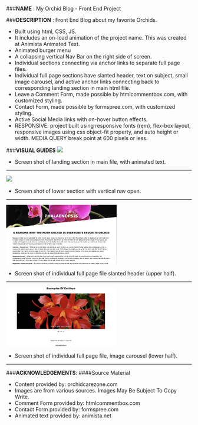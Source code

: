 ###**NAME** : My Orchid Blog - Front End Project

###**DESCRIPTION** : Front End Blog about my favorite Orchids.
- Built using html, CSS, JS.
- It includes an on-load animation of the project name. This was created at Animista Animated Text.
- Animated burger menu
- A collapsing vertical Nav Bar on the right side of screen.
- Individual sections connecting via anchor links to separate full page files.
- Individual full page sections have slanted header, text on subject, small image carousel, and active anchor links connecting back to corresponding landing section in main html file.
- Leave a Comment Form, made possible by htmlcommentbox.com, with customized styling.
- Contact Form, made possible by formspree.com, with customized styling.
- Active Social Media links with on-hover button effects.
- RESPONSIVE: project built using responsive fonts (rem), flex-box layout, responsive images using css object-fit property, and auto height or width. MEDIA QUERY break point at 600 pixels or less.

###**VISUAL GUIDES**
<img src="Images/ScreenShotLandingSection.png" width="300" height="auto">

- Screen shot of landing section in main file, with animated text.
---
<img src="Images/ScreenShotSectionOpenNav.png" width="300" height="auto">

- Screen shot of lower section with vertical nav open.
___

<img src="Images/ScreenShotSlantedHeader.png" width="300" height="auto">

- Screen shot of individual full page file slanted header (upper half).
___

<img src="Images/ScreenShotImageCarousel.png" width="300" height="auto">

- Screen shot of individual full page file, image carousel (lower half).
___

###**ACKNOWLEDGEMENTS**:
####Source Material
- Content provided by:  orchidcarezone.com
- Images are from various sources. Images May Be Subject To Copy Write.
- Comment Form provided by: htmlcommentbox.com
- Contact Form provided by: formspree.com
- Animated text provided by: animista.net
